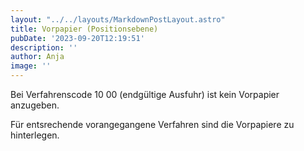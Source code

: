 ```yaml
---
layout: "../../layouts/MarkdownPostLayout.astro"
title: Vorpapier (Positionsebene)
pubDate: '2023-09-20T12:19:51'
description: ''
author: Anja
image: ''
---
```


Bei Verfahrenscode 10 00 (endgültige Ausfuhr) ist kein Vorpapier anzugeben.

Für entsrechende vorangegangene Verfahren sind die Vorpapiere zu hinterlegen.